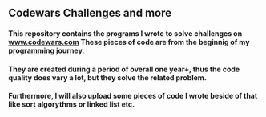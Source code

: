 ## Codewars Challenges and more

#### This repository contains the programs I wrote to solve challenges on www.codewars.com These pieces of code are from the beginnig of my programming journey.
#### They are created during a period of overall one year+, thus the code quality does vary a lot, but they solve the related problem.
#### Furthermore, I will also upload some pieces of code I wrote beside of that like sort algorythms or linked list etc.
